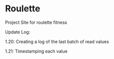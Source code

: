 # Roulette
Project Site for roulette fitness

Update Log:

1.20:
  Creating a log of the last batch of read values

1.21:
  Timestamping each value
